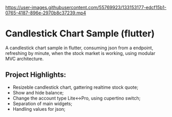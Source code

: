 https://user-images.githubusercontent.com/55769923/133153177-edcf15b1-0765-4187-896e-2970b8c37239.mp4

# Candlestick Chart Sample (flutter)

A candlestick chart sample in flutter, consuming json from a endpoint, refreshing by minute, 
when the stock market is working, using modular MVC architecture.

## Project Highlights:
* Resizeble candlestick chart, gattering realtime stock quote;
* Show and hide balance;
* Change the account type Lite<->Pro, using cupertino switch;
* Separation of main widgets;
* Handling values for json;

